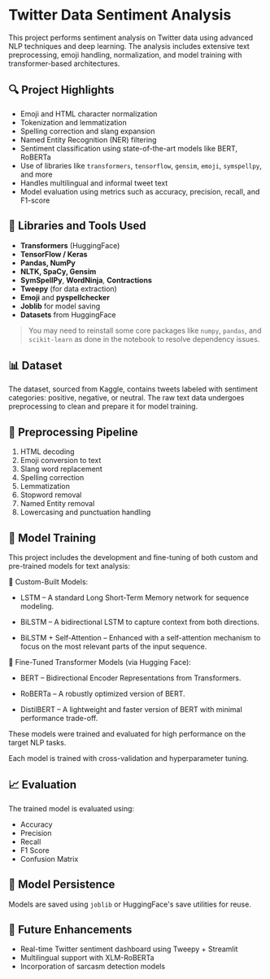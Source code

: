 
# Twitter Data Sentiment Analysis

This project performs sentiment analysis on Twitter data using advanced NLP techniques and deep learning. The analysis includes extensive text preprocessing, emoji handling, normalization, and model training with transformer-based architectures.

## 🔍 Project Highlights

- Emoji and HTML character normalization
- Tokenization and lemmatization
- Spelling correction and slang expansion
- Named Entity Recognition (NER) filtering
- Sentiment classification using state-of-the-art models like BERT, RoBERTa
- Use of libraries like `transformers`, `tensorflow`, `gensim`, `emoji`, `symspellpy`, and more
- Handles multilingual and informal tweet text
- Model evaluation using metrics such as accuracy, precision, recall, and F1-score

## 🧰 Libraries and Tools Used

- **Transformers** (HuggingFace)
- **TensorFlow / Keras**
- **Pandas, NumPy**
- **NLTK, SpaCy, Gensim**
- **SymSpellPy**, **WordNinja**, **Contractions**
- **Tweepy** (for data extraction)
- **Emoji** and **pyspellchecker**
- **Joblib** for model saving
- **Datasets** from HuggingFace

> You may need to reinstall some core packages like `numpy`, `pandas`, and `scikit-learn` as done in the notebook to resolve dependency issues.

## 📊 Dataset

The dataset, sourced from Kaggle, contains tweets labeled with sentiment categories: positive, negative, or neutral. The raw text data undergoes preprocessing to clean and prepare it for model training.

## 🧹 Preprocessing Pipeline

1. HTML decoding
2. Emoji conversion to text
3. Slang word replacement
4. Spelling correction
5. Lemmatization
6. Stopword removal
7. Named Entity removal
8. Lowercasing and punctuation handling

## 🧠 Model Training
This project includes the development and fine-tuning of both custom and pre-trained models for text analysis:

🔧 Custom-Built Models:
- LSTM – A standard Long Short-Term Memory network for sequence modeling.

- BiLSTM – A bidirectional LSTM to capture context from both directions.

- BiLSTM + Self-Attention – Enhanced with a self-attention mechanism to focus on the most relevant parts of the input sequence.

🤗 Fine-Tuned Transformer Models (via Hugging Face):
- BERT – Bidirectional Encoder Representations from Transformers.

- RoBERTa – A robustly optimized version of BERT.

- DistilBERT – A lightweight and faster version of BERT with minimal performance trade-off.

These models were trained and evaluated for high performance on the target NLP tasks.

Each model is trained with cross-validation and hyperparameter tuning.

## 📈 Evaluation

The trained model is evaluated using:
- Accuracy
- Precision
- Recall
- F1 Score
- Confusion Matrix

## 💾 Model Persistence

Models are saved using `joblib` or HuggingFace's save utilities for reuse.

## 📎 Future Enhancements

- Real-time Twitter sentiment dashboard using Tweepy + Streamlit
- Multilingual support with XLM-RoBERTa
- Incorporation of sarcasm detection models
